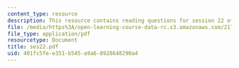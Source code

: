 ```yaml
---
content_type: resource
description: This resource contains reading questions for session 22 of the course.
file: /media/https%3A/open-learning-course-data-rc.s3.amazonaws.com/21l-423j-introduction-to-anglo-american-folk-music-fall-2005/401fc5fee351b545a9a68928648290a4_ses22.pdf
file_type: application/pdf
resourcetype: Document
title: ses22.pdf
uid: 401fc5fe-e351-b545-a9a6-8928648290a4
---
```

